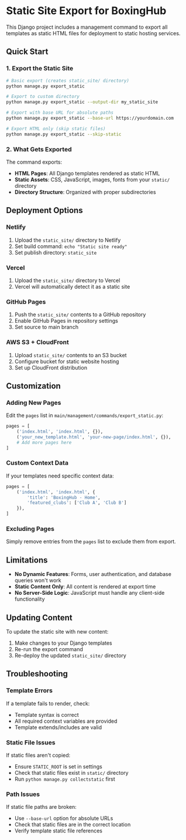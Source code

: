 # Static Site Export for BoxingHub

This Django project includes a management command to export all templates as static HTML files for deployment to static hosting services.

## Quick Start

### 1. Export the Static Site

```bash
# Basic export (creates static_site/ directory)
python manage.py export_static

# Export to custom directory
python manage.py export_static --output-dir my_static_site

# Export with base URL for absolute paths
python manage.py export_static --base-url https://yourdomain.com

# Export HTML only (skip static files)
python manage.py export_static --skip-static
```

### 2. What Gets Exported

The command exports:
- **HTML Pages**: All Django templates rendered as static HTML
- **Static Assets**: CSS, JavaScript, images, fonts from your `static/` directory
- **Directory Structure**: Organized with proper subdirectories

## Deployment Options

### Netlify
1. Upload the `static_site/` directory to Netlify
2. Set build command: `echo "Static site ready"`
3. Set publish directory: `static_site`

### Vercel
1. Upload the `static_site/` directory to Vercel
2. Vercel will automatically detect it as a static site

### GitHub Pages
1. Push the `static_site/` contents to a GitHub repository
2. Enable GitHub Pages in repository settings
3. Set source to main branch

### AWS S3 + CloudFront
1. Upload `static_site/` contents to an S3 bucket
2. Configure bucket for static website hosting
3. Set up CloudFront distribution

## Customization

### Adding New Pages
Edit the `pages` list in `main/management/commands/export_static.py`:

```python
pages = [
    ('index.html', 'index.html', {}),
    ('your_new_template.html', 'your-new-page/index.html', {}),
    # Add more pages here
]
```

### Custom Context Data
If your templates need specific context data:

```python
pages = [
    ('index.html', 'index.html', {
        'title': 'BoxingHub - Home',
        'featured_clubs': ['Club A', 'Club B']
    }),
]
```

### Excluding Pages
Simply remove entries from the `pages` list to exclude them from export.

## Limitations

- **No Dynamic Features**: Forms, user authentication, and database queries won't work
- **Static Content Only**: All content is rendered at export time
- **No Server-Side Logic**: JavaScript must handle any client-side functionality

## Updating Content

To update the static site with new content:

1. Make changes to your Django templates
2. Re-run the export command
3. Re-deploy the updated `static_site/` directory

## Troubleshooting

### Template Errors
If a template fails to render, check:
- Template syntax is correct
- All required context variables are provided
- Template extends/includes are valid

### Static File Issues
If static files aren't copied:
- Ensure `STATIC_ROOT` is set in settings
- Check that static files exist in `static/` directory
- Run `python manage.py collectstatic` first

### Path Issues
If static file paths are broken:
- Use `--base-url` option for absolute URLs
- Check that static files are in the correct location
- Verify template static file references 
